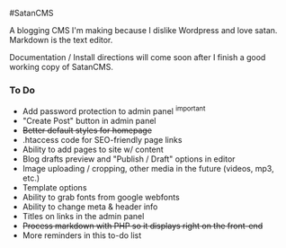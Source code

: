 #SatanCMS

A blogging CMS I'm making because I dislike Wordpress and love satan. Markdown is the text editor.

Documentation / Install directions will come soon after I finish a good working copy of SatanCMS.

### To Do

- Add password protection to admin panel <sup>important</sup>
- "Create Post" button in admin panel
- ~~Better default styles for homepage~~
- .htaccess code for SEO-friendly page links
- Ability to add pages to site w/ content
- Blog drafts preview and "Publish / Draft" options in editor
- Image uploading / cropping, other media in the future (videos, mp3, etc.)
- Template options
- Ability to grab fonts from google webfonts
- Ability to change meta & header info
- Titles on links in the admin panel
- ~~Process markdown with PHP so it displays right on the front-end~~
- More reminders in this to-do list